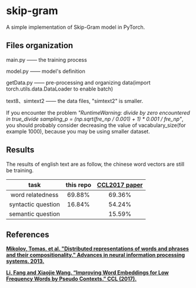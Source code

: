 # skip-gram
A simple implementation of Skip-Gram model in PyTorch.
## Files organization
main.py —— the training process

model.py —— model's definition

getData.py —— pre-processing and organizing data(import torch.utils.data.DataLoader to enable batch)

text8、simtext2 —— the data files, "simtext2" is smaller. 

If you encounter the problem _"RuntimeWarning: divide by zero encountered in true_divide
  sampling_p = (np.sqrt(fre_np / 0.001) + 1) * 0.001 / fre_np"_, you should probably consider decreasing the value of vacabulary_size(for example 1000), because you may be using smaller dataset. 
## Results
The results of english text are as follow, the chinese word vectors are still be training. 

| task        |   this repo   |  [**CCL2017 paper**](https://link.springer.com/chapter/10.1007/978-3-319-69005-6_4)  |
| :---:   | :-----:  | :----:  |
|   word relatedness    |  69.88%  |   69.36%     |
|  syntactic question   |   16.84%   |   54.24%   |
| semantic question     |        |  15.59%  |

## References
[**Mikolov, Tomas, et al. "Distributed representations of words and phrases and their compositionality." Advances in neural information processing systems. 2013.**](https://papers.nips.cc/paper/5021-distributed-representations-of-words-and-phrases-and-their-compositionality.pdf)

[**Li, Fang and Xiaojie Wang. “Improving Word Embeddings for Low Frequency Words by Pseudo Contexts.” CCL (2017).**](https://link.springer.com/chapter/10.1007/978-3-319-69005-6_4)
